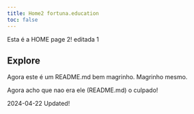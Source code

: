 ```yaml
---
title: Home2 fortuna.education
toc: false
---
```


Esta é a HOME page 2! editada 1

## Explore

Agora este é um README.md bem magrinho. Magrinho mesmo.

Agora acho que nao era ele (README.md) o culpado!

2024-04-22 Updated!
